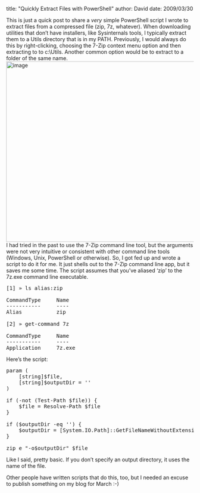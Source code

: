 
title: "Quickly Extract Files with PowerShell"
author: David
date: 2009/03/30

This is just a quick post to share a <em>very</em> simple PowerShell script I wrote to extract files from a compressed file (zip, 7z, whatever). When downloading utilities that don’t have installers, like Sysinternals tools, I typically extract them to a Utils directory that is in my PATH. Previously, I would always do this by right-clicking, choosing the 7-Zip context menu option and then extracting to to c:\Utils. Another common option would be to extract to a folder of the same name. 
[<img style="border-right-width: 0px; display: inline; border-top-width: 0px; border-bottom-width: 0px; border-left-width: 0px" title="image" border="0" alt="image" src="http://www.mohundro.com/blog/content/binary/WindowsLiveWriter/QuicklyExtractFileswithPowerShell_13450/image_thumb.png" width="561" height="484">](http://www.mohundro.com/blog/content/binary/WindowsLiveWriter/QuicklyExtractFileswithPowerShell_13450/image_2.png)  
I had tried in the past to use the 7-Zip command line tool, but the arguments were not very intuitive or consistent with other command line tools (Windows, Unix, PowerShell or otherwise). So, I got fed up and wrote a script to do it for me. It just shells out to the 7-Zip command line app, but it saves me some time. 
The script assumes that you’ve aliased ‘zip’ to the 7z.exe command line executable.
<pre class="brush: plain;">[1] » ls alias:zip

CommandType     Name                                                  Definition
-----------     ----                                                  ----------
Alias           zip                                                   7z

[2] » get-command 7z

CommandType     Name                                                  Definition
-----------     ----                                                  ----------
Application     7z.exe                                                C:\Utils\7z.exe
</pre>

Here’s the script:
<pre class="brush: ps1;">param (
    [string]$file,
    [string]$outputDir = ''
)

if (-not (Test-Path $file)) {
    $file = Resolve-Path $file
}

if ($outputDir -eq '') {
    $outputDir = [System.IO.Path]::GetFileNameWithoutExtension($file)
}

zip e "-o$outputDir" $file
</pre>

Like I said, pretty basic. If you don’t specify an output directory, it uses the name of the file.

Other people have written scripts that do this, too, but I needed an excuse to publish something on my blog for March :-)

